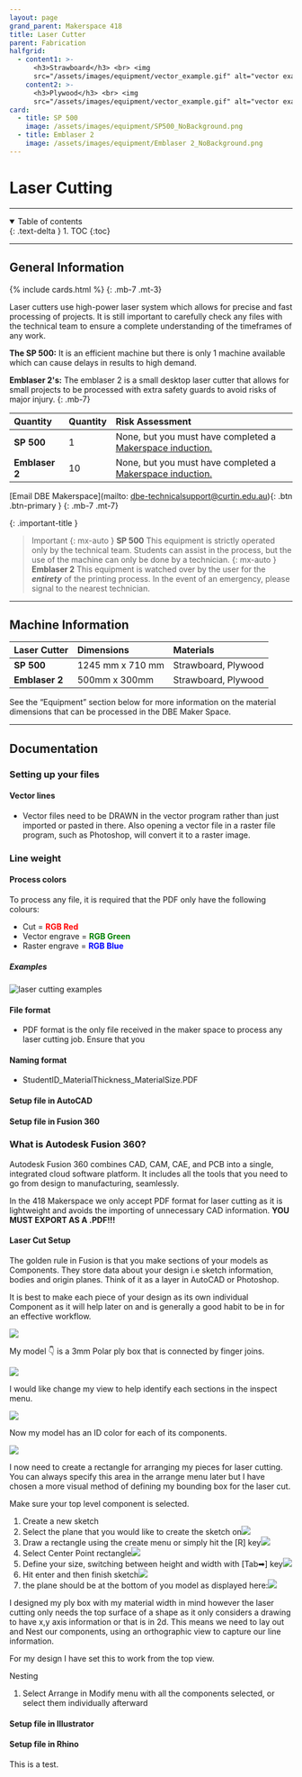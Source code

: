 ```yaml
---
layout: page
grand_parent: Makerspace 418
title: Laser Cutter
parent: Fabrication
halfgrid:
  - content1: >-
      <h3>Strawboard</h3> <br> <img
      src="/assets/images/equipment/vector_example.gif" alt="vector example">
    content2: >-
      <h3>Plywood</h3> <br> <img
      src="/assets/images/equipment/vector_example.gif" alt="vector example">
card:
  - title: SP 500
    image: /assets/images/equipment/SP500_NoBackground.png
  - title: Emblaser 2
    image: /assets/images/equipment/Emblaser 2_NoBackground.png
---
```


# Laser Cutting

***

<details open markdown="block">
  <summary>
    Table of contents
  </summary>
  {: .text-delta }
1. TOC
{:toc}
</details>

***

## General Information

{% include cards.html %}
{: .mb-7 .mt-3}

Laser cutters use high-power laser system which allows for precise and fast processing of projects. It is still important to carefully check any files with the technical team to ensure a complete understanding of the timeframes of any work.

**The SP 500:** It is an efficient machine but there is only 1 machine available which can cause delays in results to high demand.

**Emblaser 2's:** The emblaser 2 is a small desktop laser cutter that allows for small projects to be processed with extra safety guards to avoid risks of major injury.
{: .mb-7}

| Quantity | Quantity | Risk Assessment |
|:-|:-|:-|
| **SP 500** | 1 | None, but you must have completed a [Makerspace induction.](https://siso.curtin.edu.au/sodbe//) |
| **Emblaser 2** | 10 | None, but you must have completed a [Makerspace induction.](https://siso.curtin.edu.au/sodbe//) |

\[Email DBE Makerspace]\(mailto: dbe-technicalsupport@curtin.edu.au){: .btn .btn-primary }
{: .mb-7 .mt-7}

{: .important-title }

> Important
> {: mx-auto }
> **SP 500**
> This equipment is strictly operated only by the technical team. Students can assist in the process, but the use of the machine can only be done by a technician.
> {: mx-auto }
> **Emblaser 2**
> This equipment is watched over by the user for the ***entirety*** of the printing process. In the event of an emergency, please signal to the nearest technician.

***

## Machine Information

| Laser Cutter                          | Dimensions                |  Materials                |
|:--------------------------------------|:--------------------------|:--------------------------|
| **SP 500**                            | 1245 mm x 710 mm          | Strawboard, Plywood       |
| **Emblaser 2**                        | 500mm x 300mm             | Strawboard, Plywood       |

See the “Equipment” section below for more information on the material dimensions that can be processed in the DBE Maker Space.

***

## Documentation

### Setting up your files

#### Vector lines

* Vector files need to be DRAWN in the vector program rather than just imported or pasted in there. Also opening a vector file in a raster file program, such as Photoshop, will convert it to a raster image.

### Line weight

#### Process colors

To process any file, it is required that the PDF only have the following colours:

<ul>
    <li> Cut = <strong style="color: red;"> RGB Red </strong> </li>
    <li> Vector engrave = <strong style="color: green;"> RGB Green </strong> </li>
    <li> Raster engrave = <strong style="color: blue;"> RGB Blue </strong> </li>
</ul>

##### Examples

![laser cutting examples](/assets/images/equipment/laser_cutting_examples.jpg)

#### File format

* PDF format is the only file received in the maker space to process any laser cutting job. Ensure that you

#### Naming format

* StudentID\_MaterialThickness\_MaterialSize.PDF

#### Setup file in AutoCAD

#### Setup file in Fusion 360

### &#x20;   What is Autodesk Fusion 360?

Autodesk Fusion 360 combines CAD, CAM, CAE, and PCB into a
single, integrated cloud software platform. It includes all the tools
that you need to go from design to manufacturing, seamlessly.

In the 418 Makerspace we only accept PDF format for laser cutting as it is lightweight and avoids the importing of unnecessary CAD information. **YOU MUST EXPORT AS A .PDF!!!**

####

#### **Laser Cut Setup**

The golden rule in Fusion is that you make sections of your models as Components. They store data about your design i.e sketch information, bodies and origin planes. Think of it as a layer in AutoCAD or Photoshop.

It is best to make each piece of your design as its own individual Component as it will help later on and is generally a good habit to be in for an effective workflow.

![](/assets/images/components.png)

My model 👇 is a 3mm Polar ply box that is connected by finger joins.

![](</assets/images/Screenshot 2023-07-18 122946.png>)

I would like change my view to help identify each sections in the inspect menu.

![](</assets/images/Screenshot 2023-07-18 123311.png>)

Now my model has an ID color for each of its components.

![](</assets/images/Screenshot 2023-07-18 123441.png>)

I now need to create a rectangle for arranging my pieces for laser cutting. You can always specify this area in the arrange menu later but I have chosen a more visual method of defining my bounding box for the laser cut. 

Make sure your top level component is selected.

1. Create a new sketch
2. Select the plane that you would like to create the sketch on![](</assets/images/Screenshot 2023-07-18 124209.png>)
3. Draw a rectangle using the create menu or simply hit the \[R] key![](</assets/images/Screenshot 2023-07-18 123813.png>)
4. Select Center Point rectangle![](</assets/images/Screenshot 2023-07-18 123854.png>)  
5. Define your size, switching between height and width with \[Tab➡] key![](</assets/images/Screenshot 2023-07-18 124030.png>)
6. Hit enter and then finish sketch![](</assets/images/Screenshot 2023-07-18 124104.png>)
7. the plane should be at the bottom of you model as displayed here:![](</assets/images/Screenshot 2023-07-18 124332.png>)

I designed my ply box with my material width in mind however the laser cutting only needs the top surface of a shape as it only considers a drawing to have x,y axis information or that is in 2d. This means we need to lay out and Nest our components, using an orthographic view to capture our line information.

For my design I have set this to work from the top view. 

Nesting

1. Select Arrange in Modify menu with all the components selected, or select them individually afterward 

#### Setup file in Illustrator

#### Setup file in Rhino

This is a test.

